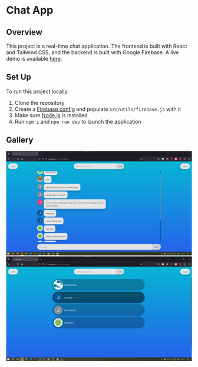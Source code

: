 # Chat App

## Overview

This project is a real-time chat application. The frontend is built with React and Tailwind CSS, and the backend is built with Google Firebase.
A live demo is available [here](https://chat-app.yerf.dev/).

## Set Up

To run this project locally:
1. Clone the repository
2. Create a [Firebase config](https://firebase.google.com/) and populate `src/utils/firebase.js` with it
3. Make sure [Node.js](https://nodejs.org/en/download) is installed
4. Run `npm i` and `npm run dev` to launch the application

## Gallery

![Global Chat Image](https://github.com/JeffC25/chat-app/blob/main/public/globalchat.png)
![Chat List Image](https://github.com/JeffC25/chat-app/blob/main/public/chats.png)

